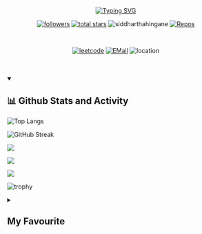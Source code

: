 <p align=center>
<a href="https://git.io/typing-svg"><img src="https://readme-typing-svg.demolab.com?font=Fira+Code&pause=1000&center=true&vCenter=true&width=435&lines=Hey+Siddhartha+Hingane+here;See+My+Creations+!!;Follow+me+on+Github+and+LeetCode" alt="Typing SVG" /></a></p>

<!--
**SiddharthaHingane/SiddharthaHingane** is a ✨ _special_ ✨ repository because its `README.md` (this file) appears on your GitHub profile. -->

<p align=center>
<a href="https://github.com/SiddharthaHingane?tab=followers">
    <img alt="followers" title="Follow me on Github" src="https://custom-icon-badges.demolab.com/github/followers/SiddharthaHingane?color=236ad3&labelColor=1155ba&style=for-the-badge&logo=person-add&label=Follow&logoColor=white"/></a>
    <a href="https://github.com/SiddharthaHingane?tab=repositories&sort=stargazers">
    <img alt="total stars" title="Total stars on GitHub" src="https://custom-icon-badges.demolab.com/github/stars/SiddharthaHingane?color=55960c&style=for-the-badge&labelColor=488207&logo=star"/></a>
    <a><img src="https://komarev.com/ghpvc/?username=siddharthahingane&label=Profile%20views&color=0e75b6&style=for-the-badge" alt="siddharthahingane" /> </a>
    <a href="https://github.com/SiddharthaHingane?tab=repositories">
    <img alt="Repos" src="https://custom-icon-badges.demolab.com/badge/-My%20Repos-blue?style=for-the-badge&logoColor=white&logo=repo"></a></p>
<br>
<p align=center>
<a href="https://leetcode.com/siddharthahingane/" target="_blank">
    <img alt="leetcode" src="https://img.shields.io/badge/-Leetcode-black?style=for-the-badge&labelColor=black&logo=leetcode&logoColor=orange"></a>
<a href="mailto:siddharthahingane@gmail.com"><img alt="EMail" src="https://custom-icon-badges.demolab.com/badge/-siddharthahingane@gmail.com-red?style=for-the-badge&logo=mention&logoColor=white"></a>
    <a><img alt="location" src="https://custom-icon-badges.demolab.com/badge/Vadodara-India-purple?style=for-the-badge&logo=location&logoColor=white"></a></p>
<br><br>
  
 <details open>
 <summary><h2>📊 Github Stats and Activity</h2></summary>
 
![Top Langs](https://github-readme-stats.vercel.app/api/top-langs/?username=SiddharthaHingane&layout=compact&theme=onedark)

![GitHub Streak](https://github-readme-streak-stats.herokuapp.com?user=SiddharthaHingane&theme=tokyonight&hide_border=true&date_format=M%20j%5B%2C%20Y%5D)

![](http://github-profile-summary-cards.vercel.app/api/cards/stats?username=SiddharthaHingane&theme=ayu_mirage)

![](http://github-profile-summary-cards.vercel.app/api/cards/profile-details?username=SiddharthaHingane&theme=codeSTACKr)

![](http://github-profile-summary-cards.vercel.app/api/cards/productive-time?username=SiddharthaHingane&theme=2077&utcOffset=5.30)
    
![trophy](https://github-profile-trophy.vercel.app/?username=SiddharthaHingane&theme=onedark)
</details>

<details>
    <summary><h2>My Favourite</h2></summary>
    <h3>📊 Analytics</h3>
    <a><img alt="Google Analytics" src="https://img.shields.io/badge/Google%20Analytics-E37400?logo=google%20analytics&logoColor=white"></a>
    <a><img alt="WakaTime" src="https://img.shields.io/badge/WakaTime-000000?logo=WakaTime&logoColor=white"></a>
    <br><br>
    <h3>📝 Blog</h3>
    <a><img alt="Blogger" src="https://img.shields.io/badge/Blogger-FF5722?logo=blogger&logoColor=white"></a>
    <a><img alt="Dev.to" src="https://img.shields.io/badge/dev.to-0A0A0A?logo=devdotto&logoColor=white"></a>
    <a><img alt="GeeksforGeeks" src="https://img.shields.io/badge/GeeksforGeeks-298D46?logo=geeksforgeeks&logoColor=white"></a>
    <a><img alt="Ghost" src="https://img.shields.io/badge/Ghost-000?logo=ghost&logoColor=yellow"></a>
    <a><img alt="Medium" src="https://img.shields.io/badge/Medium-12100E?logo=medium&logoColor=white"></a>
    <a><img alt="Wix" src="https://img.shields.io/badge/Wix-000?logo=wix&logoColor=white"></a>
    <a><img alt="WordPress" src="https://img.shields.io/badge/Wordpress-21759B?logo=wordpress&logoColor=white"></a>
    <br><br>
    <h3>📱 Contact</h3>
    <a><img alt="G Mail" src="https://img.shields.io/badge/Gmail-D14836?logo=gmail&logoColor=white"></a>
    <a><img alt="Messenger" src="https://img.shields.io/badge/Messenger-00B2FF?logo=messenger&logoColor=white"></a>
    <a><img alt="Microsoft Outlook" src="https://img.shields.io/badge/Microsoft_Outlook-0078D4?logo=microsoft-outlook&logoColor=white"></a>
    <a><img alt="Telegram" src="https://img.shields.io/badge/Telegram-2CA5E0?logo=telegram&logoColor=white"></a>
    <a><img alt="WhatsApp" src="https://img.shields.io/badge/WhatsApp-25D366?logo=whatsapp&logoColor=white"></a>
    <br><br>
    <h3>☁ Cloud</h3>
    <a><img alt="Amazon AWS" src="https://img.shields.io/badge/Amazon_AWS-FF9900?logo=amazonaws&logoColor=white"></a>
    <a><img alt="Github Actions" src="https://img.shields.io/badge/GitHub_Actions-2088FF?logo=github-actions&logoColor=white"></a>
    <a><img alt="Google Cloud" src="https://img.shields.io/badge/Google_Cloud-4285F4?logo=google-cloud&logoColor=white"></a>
    <a><img alt="Heroku" src="https://img.shields.io/badge/Heroku-430098logo=heroku&logoColor=white"></a>
    <a><img alt="iCloud" src="https://img.shields.io/badge/iCloud-3693F3?logo=iCloud&logoColor=white"></a>
    <a><img alt="Oracle" src="https://img.shields.io/badge/Oracle-F80000?logo=oracle&logoColor=black"></a>
    <a><img alt="Vercel" src="https://img.shields.io/badge/Vercel-000000?logo=vercel&logoColor=white"></a>
    <br><br>
    <h3>⚡ Database</h3>
    <a><img alt="Microsoft SQL Server" src="https://img.shields.io/badge/Microsoft%20SQL%20Server-CC2927?logo=microsoft%20sql%20server&logoColor=white"></a>
    <a><img alt="My SQL" src="https://img.shields.io/badge/MySQL-005C84?logo=mysql&logoColor=white"></a>
    <a><img alt="Oracle" src="https://img.shields.io/badge/Oracle-F80000?logo=Oracle&logoColor=white"></a>
    <br><br>
    <h3>🖍 Design</h3>
    <a><img alt="Adobe after Affects" src="https://img.shields.io/badge/Adobe%20after%20affects-CF96FD?logo=Adobe%20after%20effects&logoColor=393665"></a>
    <a><img alt="Adobe Creative Cloud" src="https://img.shields.io/badge/Adobe%20Creative%20Cloud-DA1F26?logo=Adobe%20Creative%20Cloud&logoColor=white"></a>
    <a><img alt="Adobe Illustrator" src="https://img.shields.io/badge/Adobe%20Illustrator-FF9A00?logo=adobe%20illustrator&logoColor=white"></a>
    <a><img alt="Adobe Indesign" src="https://img.shields.io/badge/Adobe%20InDesign-FF3366?logo=Adobe%20InDesign&logoColor=white"></a>
    <a><img alt="Adobe Lightroom" src="https://img.shields.io/badge/Adobe%20Lightroom-31A8FF?logo=Adobe%20Lightroom&logoColor=white"></a>
    <a><img alt="Adobe PhotoShop" src="https://img.shields.io/badge/Adobe%20Photoshop-31A8FF?logo=Adobe%20Photoshop&logoColor=black"></a>
    <a><img alt="Adobe Premiere Pro" src="https://img.shields.io/badge/Adobe%20Premiere%20Pro-9999FF?logo=Adobe%20Premiere%20Pro&logoColor=white"></a>
    <a><img alt="Adobe XD" src="https://img.shields.io/badge/Adobe%20XD-470137?logo=Adobe%20XD&logoColor=#FF61F6"></a>
    <a><img alt="Blender" src="https://img.shields.io/badge/blender-%23F5792A.svg?logo=blender&logoColor=white"></a>
    <a><img alt="Canva" src="https://img.shields.io/badge/Canva-%2300C4CC.svg?logo=Canva&logoColor=white"></a>
    <a><img alt="Figma" src="https://img.shields.io/badge/Figma-F24E1E?logo=figma&logoColor=white"></a>
    <a><img alt="GIMP" src="https://img.shields.io/badge/gimp-5C5543?logo=gimp&logoColor=white"></a>
    <br><br>
    <h3>📚 Education</h3>
    <a><img alt="Codecademy" src="https://img.shields.io/badge/Codecademy-FFF0E5?logo=codecademy&logoColor=303347"></a>
    <a><img alt="Coding Ninjas" src="https://img.shields.io/badge/coding%20ninjas-DD6620?logo=codingninjas&logoColor=white"></a>
    <a><img alt="Duolingo" src="https://img.shields.io/badge/Duolingo-58CC02?logo=Duolingo&logoColor=white"></a>
    <a><img alt="Free Code Camp" src="https://img.shields.io/badge/freecodecamp-27273D?logo=freecodecamp&logoColor=white"></a>
    <a><img alt="Gitignore Io" src="https://img.shields.io/badge/gitignore%20io-204ECF?logo=gitignoredotio&logoColor=white"></a>
    <a><img alt="Microsoft Acedemic" src="https://img.shields.io/badge/Microsoft%20Academic-2D9FD9?logo=Microsoft%20Academic&logoColor=white"></a>
    <a><img alt="Skill Share" src="https://img.shields.io/badge/skill%20share-002333?logo=skillshare&logoColor=white"></a>
    <a><img alt="Udemy" src="https://img.shields.io/badge/Udemy-EC5252?logo=Udemy&logoColor=white"></a>
    <br><br>
    <h3>🍔 Food</h3>
    <a><img alt="Burger King" src="https://img.shields.io/badge/Burger%20King-D62300?logo=Burger%20King&logoColor=white"></a>
    <a><img alt="KFC" src="https://img.shields.io/badge/KFC-F40027?logo=kfc&logoColor=white"></a>
    <a><img alt="McDonalds" src="https://img.shields.io/badge/McDonald's-FBC817?logo=McDonald's&logoColor=white"></a>
    <a><img alt="Swiggy" src="https://img.shields.io/badge/Swiggy-FC8019?logo=Swiggy&logoColor=white"></a>
    <a><img alt="Uber Eats" src="https://img.shields.io/badge/Uber_Eats-5FB709?logo=uber-eats&logoColor=white"></a>
    <a><img alt="Zomato" src="https://img.shields.io/badge/Zomato-E23744?logo=zomato&logoColor=white"></a>
    <br><br>
    <h3>🚀 Frameworks & Library</h3>
    <a><img alt="Apache" src="https://img.shields.io/badge/Apache-D22128?logo=Apache&logoColor=white"></a>
    <a><img alt="Bootstrap" src="https://img.shields.io/badge/Bootstrap-563D7C?logo=bootstrap&logoColor=white"></a>
    <a><img alt="Font Awesome" src="https://img.shields.io/badge/Font_Awesome-339AF0?logo=fontawesome&logoColor=white"></a>
    <a><img alt="GitBook" src="https://img.shields.io/badge/GitBook-7B36ED?logo=gitbook&logoColor=white"></a>
    <a><img alt="Github Pages" src="https://img.shields.io/badge/GitHub%20Pages-222222?logo=GitHub%20Pages&logoColor=white"></a>
    <a><img alt="JQuery" src="https://img.shields.io/badge/jQuery-0769AD?logo=jquery&logoColor=white"></a>
    <a><img alt="Jupyter" src="https://img.shields.io/badge/Jupyter-F37626.svg?logo=Jupyter&logoColor=white"></a>
    <a><img alt="Markdown" src="https://img.shields.io/badge/Markdown-000000?logo=markdown&logoColor=white"></a>
    <a><img alt="Microsoft" src="https://img.shields.io/badge/Microsoft-666666?logo=microsoft&logoColor=white"></a>
    <a><img alt="NodeJS" src="https://img.shields.io/badge/Node.js-339933?logo=nodedotjs&logoColor=white"></a>
    <a><img alt="PyPi" src="https://img.shields.io/badge/pypi-3775A9?logo=pypi&logoColor=white"></a>
    <a><img alt="P5 JS" src="https://img.shields.io/badge/p5%20js-ED225D?logo=p5dotjs&logoColor=white"></a>
    <a><img alt="R" src="https://img.shields.io/badge/R-276DC3?logo=r&logoColor=white"></a>
    <a><img alt="React" src="https://img.shields.io/badge/React-20232A?logo=react&logoColor=61DAFB"></a>
    <a><img alt="Rust" src="https://img.shields.io/badge/Rust-000000?logo=rust&logoColor=white"></a>
    <a><img alt="Shopify" src="https://img.shields.io/badge/shopify-8DB543?logo=Shopify&logoColor=white"></a>
    <a><img alt="Unity" src="https://img.shields.io/badge/Unity-100000?logo=unity&logoColor=white"></a>
    <a><img alt="Vue JS" src="https://img.shields.io/badge/Vue.js-35495E?logo=vuedotjs&logoColor=4FC08D"></a>
    <br><br>
    <h3>❤ Funding</h3>
    <a><img alt="Amazon Pay" src="https://img.shields.io/badge/amazon%20pay-F79114?logo=amazon%20pay&logoColor=white"></a>
    <a><img alt="Apple Pay" src="https://img.shields.io/badge/apple%20pay-007AFF?logo=apple%20pay&logoColor=white"></a>
    <a><img alt="Buy Me A Coffee" src="https://img.shields.io/badge/Buy_Me_A_Coffee-FFDD00?logo=buy-me-a-coffee&logoColor=black"></a>
    <a><img alt="G Pay" src="https://img.shields.io/badge/G%20pay-2875E3?logo=googlepay&logoColor=white"></a>
    <a><img alt="MasterCard" src="https://img.shields.io/badge/MasterCard-EB001B?logo=MasterCard&logoColor=white"></a>
    <a><img alt="PayPal" src="https://img.shields.io/badge/PayPal-00457C?logo=paypal&logoColor=white"></a>
    <a><img alt="PayTM" src="https://img.shields.io/badge/Paytm-002970?logo=paytm&logoColor=00BAF2"></a>
    <a><img alt="PhonePe" src="https://img.shields.io/badge/phonepe-3DDC84?logo=phonepe&logoColor=white&color=purple"></a>
    <a><img alt="Samsung Pay" src="https://img.shields.io/badge/samsung%20pay-1D49C0?logo=samsung%20pay&logoColor=white"></a>
    <a><img alt="Sponsor" src="https://img.shields.io/badge/sponsor-30363D?logo=GitHub-Sponsors&logoColor=#white"></a>
    <br><br>
    <h3>🎮 Games</h3>
    <a><img alt="FIFA" src="https://img.shields.io/badge/FIFA-B7312F?logo=fifa&logoColor=white"></a>
    <a><img alt="PlayStation" src="https://img.shields.io/badge/PlayStation-003791?logo=playstation&logoColor=white"></a>
    <a><img alt="Republic of Gamers(ROG)" src="https://img.shields.io/badge/Republic%20of%20Gamers-FF0029?logo=Republic%20of%20Gamers&logoColor=white"></a>
    <a><img alt="XBox" src="https://img.shields.io/badge/Xbox-107C10?logo=xbox&logoColor=white"></a>
    <br><br>
    <h3>🤜 Group</h3>
    <a><img alt="Discord" src="https://img.shields.io/badge/Discord-5865F2?logo=discord&logoColor=white"></a>
    <a><img alt="Google Meet" src="https://img.shields.io/badge/Google%20Meet-00897B?logo=google-meet&logoColor=white"></a>
    <a><img alt="Microsoft Teams" src="https://img.shields.io/badge/Microsoft_Teams-6264A7?logo=microsoft-teams&logoColor=white"></a>
    <a><img alt="Skype" src="https://img.shields.io/badge/Skype-00AFF0?logo=skype&logoColor=white"></a>
    <a><img alt="Zoom" src="https://img.shields.io/badge/Zoom-2D8CFF?logo=zoom&logoColor=white"></a>
    <br><br>
    <h3>👩‍💻 IDE</h3>
    <a><img alt="Adobe DreamWeaver" src="https://img.shields.io/badge/Adobe%20Dreamweaver-072401?logo=Adobe%20Dreamweaver&logoColor=34F400"></a>
    <a><img alt="Android Studio" src="https://img.shields.io/badge/Android_Studio-3DDC84?logo=android-studio&logoColor=white"></a>
    <a><img alt="Arduino IDE" src="https://img.shields.io/badge/Arduino_IDE-00979D?logo=arduino&logoColor=white"></a>
    <a><img alt="Notepad++" src="https://img.shields.io/badge/Notepad++-90E59A.svg?logo=notepad%2B%2B&logoColor=black"></a>
    <a><img alt="PyCharm" src="https://img.shields.io/badge/PyCharm-000000.svg?logo=PyCharm&logoColor=white"></a>
    <a><img alt="Replit" src="https://img.shields.io/badge/replit-667881?logo=replit&logoColor=white"></a>
    <a><img alt="VS Code" src="https://img.shields.io/badge/VSCode-0078D4?logo=visual%20studio%20code&logoColor=white"></a>
    <br><br>
    <h3>👩‍💻 Languages</h3>
    <a><img alt="C" src="https://img.shields.io/badge/C-00599C?logo=c&logoColor=white"></a>
    <a><img alt="C#" src="https://img.shields.io/badge/C%23-239120?logo=c-sharp&logoColor=white"></a>
    <a><img alt="C++" src="https://img.shields.io/badge/C%2B%2B-00599C?logo=c%2B%2B&logoColor=white"></a>
    <a><img alt="CSS" src="https://img.shields.io/badge/CSS3-1572B6?logo=css3&logoColor=white"></a>
    <a><img alt="D" src="https://img.shields.io/badge/D-CC342D?logo=d&logoColor=white"></a>
    <a><img alt="Dart" src="https://img.shields.io/badge/Dart-0175C2?logo=dart&logoColor=white"></a>
    <a><img alt="HTML" src="https://img.shields.io/badge/HTML5-E34F26?logo=html5&logoColor=white"></a>
    <a><img alt="JS" src="https://img.shields.io/badge/JavaScript-323330?logo=javascript&logoColor=F7DF1E"></a>
    <a><img alt="Json" src="https://img.shields.io/badge/json-5E5C5C?logo=json&logoColor=white"></a>
    <a><img alt="Kotlin" src="https://img.shields.io/badge/Kotlin-0095D5?logo=kotlin&logoColor=white"></a>
    <a><img alt="PHP" src="https://img.shields.io/badge/PHP-777BB4?logo=php&logoColor=white"></a>
    <a><img alt="Python" src="https://img.shields.io/badge/Python-FFD43B?logo=python&logoColor=blue"></a>
    <a><img alt="R" src="https://img.shields.io/badge/R-276DC3?logo=r&logoColor=white"></a>
    <a><img alt="Ruby" src="https://img.shields.io/badge/Ruby-CC342D?logo=ruby&logoColor=white"></a>
    <a><img alt="Rust" src="https://img.shields.io/badge/Rust-black?logo=rust&logoColor=#E57324"></a>
    <a><img alt="Scratch" src="https://img.shields.io/badge/Scratch-4D97FF?logo=Scratch&logoColor=white"></a>
    <a><img alt="TypeScript" src="https://img.shields.io/badge/TypeScript-007ACC?logo=typescript&logoColor=white"></a>
    <br><br>
    <h3>👨‍💻 Office</h3>
    <a><img alt="Apache OpenOffice" src="https://img.shields.io/badge/Apache_OpenOffice-0E85CD?logo=ApacheOpenOffice&logoColor=white"></a>
    <a><img alt="Google Sheets" src="https://img.shields.io/badge/Google%20Sheets-34A853?logo=google-sheets&logoColor=white"></a>
    <a><img alt="LibreOffice" src="https://img.shields.io/badge/LibreOffice-18A303?logo=LibreOffice&logoColor=white"></a>
    <a><img alt="Microsoft Office" src="https://img.shields.io/badge/Microsoft_Office-D83B01?logo=microsoft-office&logoColor=white"></a>
    <a><img alt="Microsoft SharePoint" src="https://img.shields.io/badge/Microsoft_SharePoint-0078D4?logo=microsoft-sharepoint&logoColor=white"></a>
    <a><img alt="Microsoft SQL Server" src="https://img.shields.io/badge/Microsoft_SQL_Server-CC2927?logo=microsoft-sql-server&logoColor=white"></a>
    <a><img alt="Microsoft Visio" src="https://img.shields.io/badge/Microsoft_Visio-3955A3?logo=microsoft-visio&logoColor=white"></a>
    <br><br>
    <h3>💻 OS</h3>
    <a><img alt="Alpine Linux" src="https://img.shields.io/badge/Alpine_Linux-0D597F?logo=alpine-linux&logoColor=white"></a>
    <a><img alt="Android" src="https://img.shields.io/badge/Android-3DDC84?logo=android&logoColor=white"></a>
    <a><img alt="Arch Linux" src="https://img.shields.io/badge/Arch_Linux-1793D1?logo=arch-linux&logoColor=white"></a>
    <a><img alt="Artix Linux" src="https://img.shields.io/badge/Artix_Linux-10A0CC?logo=artix-linux&logoColor=white"></a>
    <a><img alt="Debian" src="https://img.shields.io/badge/Debian-A81D33?logo=debian&logoColor=white"></a>
    <a><img alt="iOS" src="https://img.shields.io/badge/iOS-000000?logo=ios&logoColor=white"></a>
    <a><img alt="Kali Linux" src="https://img.shields.io/badge/Kali_Linux-557C94?logo=kali-linux&logoColor=white"></a>
    <a><img alt="Linux" src="https://img.shields.io/badge/Linux-FCC624?logo=linux&logoColor=black"></a>
    <a><img alt="MacOS" src="https://img.shields.io/badge/mac%20os-000000?logo=apple&logoColor=white"></a>
    <a><img alt="Pop!_OS" src="https://img.shields.io/badge/Pop!_OS-48B9C7?logo=Pop!_OS&logoColor=white"></a>
    <a><img alt="Ubuntu" src="https://img.shields.io/badge/Ubuntu-E95420?logo=ubuntu&logoColor=white"></a>
    <a><img alt="WearOS" src="https://img.shields.io/badge/-Wear%20OS-4285F4?logo=wear-os&logoColor=white"></a>
    <a><img alt="Windows" src="https://img.shields.io/badge/Windows-0078D6?logo=windows&logoColor=white"></a>
    <a><img alt="windows 95" src="https://img.shields.io/badge/Windows_95-008080?logo=windows-95&logoColor=white"></a>
    <a><img alt="Windows XP" src="https://img.shields.io/badge/Windows_XP-003399?logo=windows-xp&logoColor=white"></a>
    <a><img alt="Windows 11" src="https://img.shields.io/badge/Windows_11-0078d4?logo=windows-11&logoColor=white"></a>
    <a><img alt="Zorin OS" src="https://img.shields.io/badge/Zorin%20OS-0CC1F3?logo=zorin&logoColor=white"></a>
    <br><br>
    <h3>💡 Prototyping Platforms</h3>
    <a><img alt="Arduino" src="https://img.shields.io/badge/Arduino-00979D?logo=Arduino&logoColor=white"></a>
    <a><img alt="Micro:Bit" src="https://img.shields.io/badge/micro:bit-00ED00?logo=micro:bit&logoColor=white"></a>
    <a><img alt="Raspberry Pi" src="https://img.shields.io/badge/Raspberry%20Pi-A22846?logo=Raspberry%20Pi&logoColor=white"></a>
    <br><br>
    <h3>👨 Social</h3>
    <a><img alt="CodePen" src="https://img.shields.io/badge/Codepen-000000?logo=codepen&logoColor=white"></a>
    <a><img alt="GitHub" src="https://img.shields.io/badge/GitHub-100000?logo=github&logoColor=white"></a>
    <a><img alt="Instagram" src="https://img.shields.io/badge/Instagram-E4405F?logo=instagram&logoColor=white"></a>
    <a><img alt="LeetCode" src="https://img.shields.io/badge/-LeetCode-FFA116?logo=LeetCode&logoColor=black"></a>
    <a><img alt="LinkedIn" src="https://img.shields.io/badge/LinkedIn-0077B5?logo=linkedin&logoColor=white"></a>
    <a><img alt="LinkTree" src="https://img.shields.io/badge/linktree-39E09B?logo=linktree&logoColor=white"></a>
    <a><img alt="Pinterest" src="https://img.shields.io/badge/Pinterest-%23E60023.svg?logo=Pinterest&logoColor=white"></a>
    <a><img alt="Quora" src="https://img.shields.io/badge/Quora-%23B92B27.svg?logo=Quora&logoColor=white"></a>
    <a><img alt="Reddit" src="https://img.shields.io/badge/Reddit-FF4500?logo=reddit&logoColor=white"></a>
    <a><img alt="Stack Overflow" src="https://img.shields.io/badge/Stack_Overflow-FE7A16?logo=stack-overflow&logoColor=white"></a>
    <a><img alt="Strava" src="https://img.shields.io/badge/Strava-FC4C02?logo=strava&logoColor=white"></a>
    <a><img alt="Tumblr" src="https://img.shields.io/badge/Tumblr-%2336465D.svg?logo=Tumblr&logoColor=white"></a>
    <a><img alt="Twitter" src="https://img.shields.io/badge/Twitter-1DA1F2?logo=twitter&logoColor=white"></a>
    <br><br>
    <h3>🎶 Sound</h3>
    <a><img alt="Apple Music" src="https://img.shields.io/badge/apple%20music-F34E68?logo=apple%20music&logoColor=white"></a>
    <a><img alt="Apple Podcasts" src="https://img.shields.io/badge/Apple_Podcasts-9933CC?logo=apple-podcasts&logoColor=white"></a>
    <a><img alt="Google Podcasts" src="https://img.shields.io/badge/Google_Podcasts-4285F4?logo=google-podcasts&logoColor=white"></a>
    <a><img alt="Spotify" src="https://img.shields.io/badge/Spotify-1ED760?logo=spotify&logoColor=white"></a>
    <a><img alt="YouTube Music" src="https://img.shields.io/badge/YouTube_Music-FF0000?logo=youtube-music&logoColor=white"></a>
    <br><br>
    <h3>🛒 Store</h3>
    <a><img alt="App Store" src="https://img.shields.io/badge/App_Store-0D96F6?logo=app-store&logoColor=white"></a>
    <a><img alt="Google Play" src="https://img.shields.io/badge/Google_Play-414141?logo=google-play&logoColor=white"></a>
    <br><br>
    <h3>🎞 Streaming</h3>
    <a><img alt="Amazon Prime" src="https://img.shields.io/badge/Amazon%20Prime-00A8E1?logo=primevideo&logoColor=white"></a>
    <a><img alt="Netflix" src="https://img.shields.io/badge/Netflix-E50914?logo=netflix&logoColor=white"></a>
    <a><img alt="Youtube" src="https://img.shields.io/badge/YouTube-FF0000?logo=youtube&logoColor=white"></a>
    <br><br>
    <h3>💻 Terminal</h3>
    <a><img alt="PowerShell" src="https://img.shields.io/badge/powershell-5391FE?logo=powershell&logoColor=white"></a>
    <a><img alt="Windows Terminal" src="https://img.shields.io/badge/windows%20terminal-4D4D4D?logo=windows%20terminal&logoColor=white"></a>
    <br><br>
    <h3>🌐 Web Browsers</h3>
    <a><img alt="Brave" src="https://img.shields.io/badge/Brave-FF1B2D?logo=Brave&logoColor=white"></a>
    <a><img alt="Firfox Browser" src="https://img.shields.io/badge/Firefox_Browser-FF7139?logo=Firefox-Browser&logoColor=white"></a>
    <a><img alt="Google Chrome" src="https://img.shields.io/badge/Google_chrome-4285F4?logo=Google-chrome&logoColor=white"></a>
    <a><img alt="Microsoft Edge" src="https://img.shields.io/badge/Microsoft_Edge-0078D7?logo=Microsoft-edge&logoColor=white"></a>
    <a><img alt="Safari" src="https://img.shields.io/badge/Safari-010101?logo=Safari&logoColor=white"></a>
</details>
<br><br>
